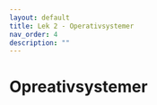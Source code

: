```yaml
---
layout: default
title: Lek 2 - Operativsystemer
nav_order: 4
description: ""
---
```

# Opreativsystemer


